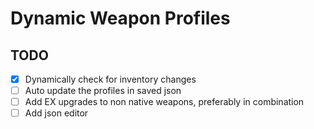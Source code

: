 # Dynamic Weapon Profiles

## TODO
- [x] Dynamically check for inventory changes
- [ ] Auto update the profiles in saved json
- [ ] Add EX upgrades to non native weapons, preferably in combination
- [ ] Add json editor
